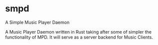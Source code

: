 # smpd

A Simple Music Player Daemon 

A Music Player Daemon written in Rust taking after some of simpler the functionality of MPD. It will serve as a server backend for Music Clients.

